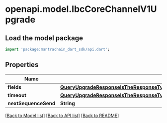 # openapi.model.IbcCoreChannelV1Upgrade

## Load the model package
```dart
import 'package:mantrachain_dart_sdk/api.dart';
```

## Properties
Name | Type | Description | Notes
------------ | ------------- | ------------- | -------------
**fields** | [**QueryUpgradeResponseIsTheResponseTypeForTheQueryUpgradeResponseRPCMethodUpgradeFields**](QueryUpgradeResponseIsTheResponseTypeForTheQueryUpgradeResponseRPCMethodUpgradeFields.md) |  | [optional] 
**timeout** | [**QueryUpgradeResponseIsTheResponseTypeForTheQueryUpgradeResponseRPCMethodUpgradeTimeout**](QueryUpgradeResponseIsTheResponseTypeForTheQueryUpgradeResponseRPCMethodUpgradeTimeout.md) |  | [optional] 
**nextSequenceSend** | **String** |  | [optional] 

[[Back to Model list]](../README.md#documentation-for-models) [[Back to API list]](../README.md#documentation-for-api-endpoints) [[Back to README]](../README.md)


